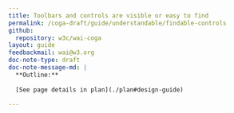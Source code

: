 ```yaml
---
title: Toolbars and controls are visible or easy to find
permalink: /coga-draft/guide/understandable/findable-controls
github:
  repository: w3c/wai-coga
layout: guide
feedbackmail: wai@w3.org
doc-note-type: draft
doc-note-message-md: |
  **Outline:**
      
  [See page details in plan](./plan#design-guide)

---
```

